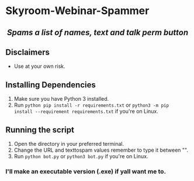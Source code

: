 # Skyroom-Webinar-Spammer

### <h2 align="center"> <i> <b> Spams a list of names, text and talk perm button </b> </i> </h2>

## Disclaimers
* Use at your own risk.

## Installing Dependencies 
1. Make sure you have Python 3 installed.
2. Run `python pip install -r requirements.txt` or `python3 -m pip install --requirement requirements.txt` if you're on Linux.

## Running the script
1. Open the directory in your preferred terminal.
2. Change the URL and texttospam values remember to type it between "".
3. Run `python bot.py` or `python3 bot.py` if you're on Linux.


### I'll make an executable version (.exe) if yall want me to.
